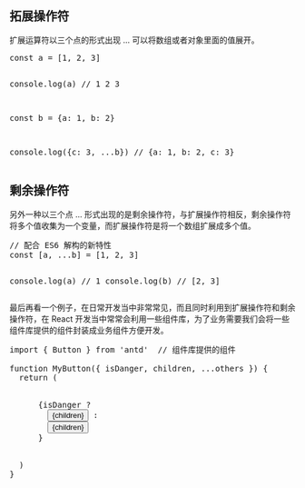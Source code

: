 <h2>拓展操作符</h2>
扩展运算符以三个点的形式出现 ... 可以将数组或者对象里面的值展开。
<pre>
const a = [1, 2, 3]

console.log(a) // 1 2 3

const b = {a: 1, b: 2}

console.log({c: 3, ...b}) // {a: 1, b: 2, c: 3}
</pre>
<h2>剩余操作符</h2>
另外一种以三个点 ... 形式出现的是剩余操作符，与扩展操作符相反，剩余操作符将多个值收集为一个变量，而扩展操作符是将一个数组扩展成多个值。
<pre>
// 配合 ES6 解构的新特性
const [a, ...b] = [1, 2, 3]

console.log(a) // 1
console.log(b) // [2, 3]
</pre>
最后再看一个例子，在日常开发当中非常常见，而且同时利用到扩展操作符和剩余操作符，在 React 开发当中常常会利用一些组件库，为了业务需要我们会将一些组件库提供的组件封装成业务组件方便开发。
<pre>
import { Button } from 'antd'  // 组件库提供的组件

function MyButton({ isDanger, children, ...others }) {
  return (
    <div>
      {isDanger ?
        <Button {...others} size="large" type="danger">{children}</Button> :
        <Button {...others} size="small" type="primary">{children}</Button>
      }
    </div>
  )
}
</pre>